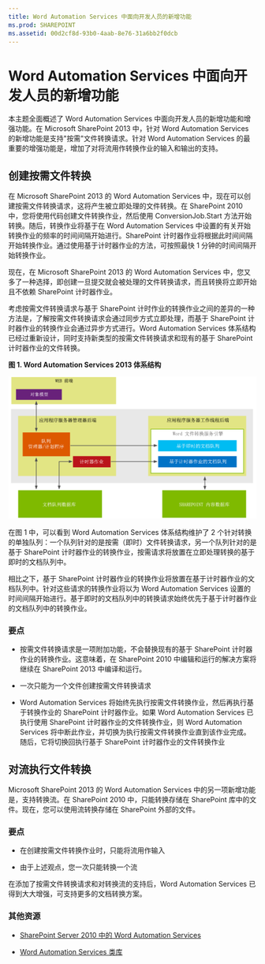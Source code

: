 ```yaml
---
title: Word Automation Services 中面向开发人员的新增功能
ms.prod: SHAREPOINT
ms.assetid: 00d2cf8d-93b0-4aab-8e76-31a6bb2f0dcb
---
```



# Word Automation Services 中面向开发人员的新增功能
本主题全面概述了 Word Automation Services 中面向开发人员的新增功能和增强功能。在 Microsoft SharePoint 2013 中，针对 Word Automation Services 的新增功能是支持"按需"文件转换请求。针对 Word Automation Services 的最重要的增强功能是，增加了对将流用作转换作业的输入和输出的支持。
## 创建按需文件转换
<a name="was15CreateOnDemandConversion"> </a>

在 Microsoft SharePoint 2013 的 Word Automation Services 中，现在可以创建按需文件转换请求，这将产生被立即处理的文件转换。在 SharePoint 2010 中，您将使用代码创建文件转换作业，然后使用 ConversionJob.Start 方法开始转换。随后，转换作业将基于在 Word Automation Services 中设置的有关开始转换作业的频率的时间间隔开始进行。SharePoint 计时器作业将根据此时间间隔开始转换作业。通过使用基于计时器作业的方法，可按照最快 1 分钟的时间间隔开始转换作业。
  
    
    
现在，在 Microsoft SharePoint 2013 的 Word Automation Services 中，您又多了一种选择，即创建一旦提交就会被处理的文件转换请求，而且转换将立即开始且不依赖 SharePoint 计时器作业。
  
    
    
考虑按需文件转换请求与基于 SharePoint 计时作业的转换作业之间的差异的一种方法是，了解按需文件转换请求会通过同步方式立即处理，而基于 SharePoint 计时器作业的转换作业会通过异步方式进行。Word Automation Services 体系结构已经过重新设计，同时支持新类型的按需文件转换请求和现有的基于 SharePoint 计时器作业的文件转换。
  
    
    

**图 1. Word Automation Services 2013 体系结构**

  
    
    

  
    
    
![Word Automation Services 2013 体系结构](images/SPS15CON_WAS_Architecture.png)
  
    
    
在图 1 中，可以看到 Word Automation Services 体系结构维护了 2 个针对转换的单独队列：一个队列针对的是按需（即时）文件转换请求，另一个队列针对的是基于 SharePoint 计时器作业的转换作业，按需请求将放置在立即处理转换的基于即时的文档队列中。
  
    
    
相比之下，基于 SharePoint 计时器作业的转换作业将放置在基于计时器作业的文档队列中。针对这些请求的转换作业将以为 Word Automation Services 设置的时间间隔开始进行。基于即时的文档队列中的转换请求始终优先于基于计时器作业的文档队列中的转换作业。
  
    
    

### 要点


- 按需文件转换请求是一项附加功能，不会替换现有的基于 SharePoint 计时器作业的转换作业。这意味着，在 SharePoint 2010 中编辑和运行的解决方案将继续在 SharePoint 2013 中编译和运行。
    
  
- 一次只能为一个文件创建按需文件转换请求
    
  
- Word Automation Services 将始终先执行按需文件转换作业，然后再执行基于转换作业的 SharePoint 计时器作业。如果 Word Automation Services 已执行使用 SharePoint 计时器作业的文件转换作业，则 Word Automation Services 将中断此作业，并切换为执行按需文件转换作业直到该作业完成。随后，它将切换回执行基于 SharePoint 计时器作业的文件转换作业
    
  

## 对流执行文件转换
<a name="was15PerformStreamConversion"> </a>

Microsoft SharePoint 2013 的 Word Automation Services 中的另一项新增功能是，支持转换流。在 SharePoint 2010 中，只能转换存储在 SharePoint 库中的文件。现在，您可以使用流转换存储在 SharePoint 外部的文件。
  
    
    

### 要点


- 在创建按需文件转换作业时，只能将流用作输入
    
  
- 由于上述观点，您一次只能转换一个流
    
  
在添加了按需文件转换请求和对转换流的支持后，Word Automation Services 已得到大大增强，可支持更多的文档转换方案。
  
    
    

### 其他资源
<a name="was15AdditionalResources"> </a>


-  [SharePoint Server 2010 中的 Word Automation Services](http://msdn.microsoft.com/zh-cn/library/ee558278.aspx)
    
  
-  [Word Automation Services 类库](http://msdn.microsoft.com/zh-cn/library/ee559408.aspx)
    
  

